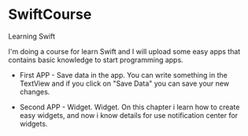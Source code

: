 # SwiftCourse

Learning Swift

I'm doing a course for learn Swift and I will upload some easy apps that contains basic knowledge to start programming apps.

- First APP - Save data in the app.
You can write something in the TextView and if you click on "Save Data" you can save your new changes.

- Second APP - Widget.
Widget. On this chapter i learn how to create easy widgets, and now i know details for use notification center for widgets.
